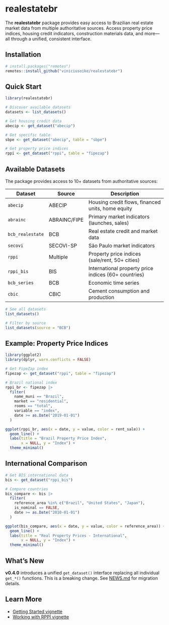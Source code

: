 
<!-- README.md is generated from README.Rmd. Please edit that file -->

# realestatebr

<!-- badges: start -->

<!-- badges: end -->

The **realestatebr** package provides easy access to Brazilian real
estate market data from multiple authoritative sources. Access property
price indices, housing credit indicators, construction materials data,
and more—all through a unified, consistent interface.

## Installation

``` r
# install.packages("remotes")
remotes::install_github("viniciusoike/realestatebr")
```

## Quick Start

``` r
library(realestatebr)

# Discover available datasets
datasets <- list_datasets()

# Get housing credit data
abecip <- get_dataset("abecip")

# Get specific table
sbpe <- get_dataset("abecip", table = "sbpe")

# Get property price indices
rppi <- get_dataset("rppi", table = "fipezap")
```

## Available Datasets

The package provides access to 10+ datasets from authoritative sources:

| Dataset | Source | Description |
|----|----|----|
| `abecip` | ABECIP | Housing credit flows, financed units, home equity |
| `abrainc` | ABRAINC/FIPE | Primary market indicators (launches, sales) |
| `bcb_realestate` | BCB | Real estate credit and market data |
| `secovi` | SECOVI-SP | São Paulo market indicators |
| `rppi` | Multiple | Property price indices (sale/rent, 50+ cities) |
| `rppi_bis` | BIS | International property price indices (60+ countries) |
| `bcb_series` | BCB | Economic time series |
| `cbic` | CBIC | Cement consumption and production |

``` r
# See all datasets
list_datasets()

# Filter by source
list_datasets(source = "BCB")
```

## Example: Property Price Indices

``` r
library(ggplot2)
library(dplyr, warn.conflicts = FALSE)

# Get FipeZap index
fipezap <- get_dataset("rppi", table = "fipezap")

# Brazil national index
rppi_br <- fipezap |>
  filter(
    name_muni == "Brazil",
    market == "residential",
    rooms == "total",
    variable == "index",
    date >= as.Date("2019-01-01")
  )

ggplot(rppi_br, aes(x = date, y = value, color = rent_sale)) +
  geom_line() +
  labs(title = "Brazil Property Price Index",
       x = NULL, y = "Index") +
  theme_minimal()
```

## International Comparison

``` r
# Get BIS international data
bis <- get_dataset("rppi_bis")

# Compare countries
bis_compare <- bis |>
  filter(
    reference_area %in% c("Brazil", "United States", "Japan"),
    is_nominal == FALSE,
    date >= as.Date("2010-01-01")
  )

ggplot(bis_compare, aes(x = date, y = value, color = reference_area)) +
  geom_line() +
  labs(title = "Real Property Prices - International",
       x = NULL, y = "Index") +
  theme_minimal()
```

## What’s New

**v0.4.0** introduces a unified `get_dataset()` interface replacing all
individual `get_*()` functions. This is a breaking change. See
[NEWS.md](NEWS.md) for migration details.

## Learn More

- [Getting Started vignette](vignettes/getting-started.Rmd)
- [Working with RPPI vignette](vignettes/working-with-rppi.Rmd)
